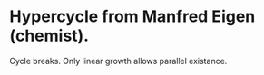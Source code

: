 # Hypercycle from Manfred Eigen (chemist). 

Cycle breaks. Only linear growth allows parallel existance.

